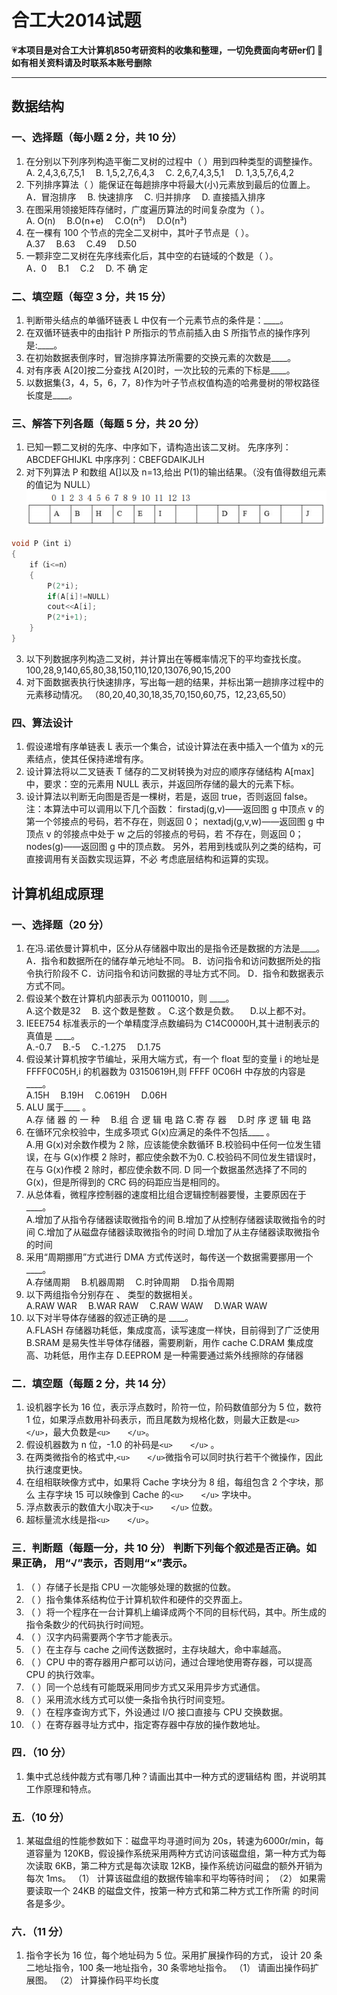 # 合工大2014试题




💗**本项目是对合工大计算机850考研资料的收集和整理，一切免费面向考研er们**
💌**如有相关资料请及时联系本账号删除**

---

## 数据结构

### 一、选择题（每小题 2 分，共 10 分）

1. 在分别以下列序列构造平衡二叉树的过程中（ ）用到四种类型的调整操作。  
   A. 2,4,3,6,7,5,1&emsp; B. 1,5,2,7,6,4,3&emsp;
   C. 2,6,7,4,3,5,1&emsp; D. 1,3,5,7,6,4,2&emsp;
2. 下列排序算法（ ）能保证在每趟排序中将最大(小)元素放到最后的位置上。  
   A．冒泡排序&emsp; B. 快速排序&emsp; C. 归并排序 &emsp;D. 直接插入排序
3. 在图采用领接矩阵存储时，广度遍历算法的时间复杂度为（ ）。  
   A. O(n) &emsp;B.O(n+e) &emsp;C.O(n²)&emsp; D.O(n³)
4. 在一棵有 100 个节点的完全二叉树中，其叶子节点是（ ）。  
   A.37 &emsp;B.63&emsp; C.49&emsp; D.50 
5. 一颗非空二叉树在先序线索化后，其中空的右链域的个数是（ ）。  
   A．0&emsp; B.1&emsp; C.2&emsp; D. 不 确 定

### 二、填空题（每空 3 分，共 15 分）

1. 判断带头结点的单循环链表 L 中仅有一个元素节点的条件是：____。
2. 在双循环链表中的由指针 P 所指示的节点前插入由 S 所指节点的操作序列是:____。
3. 在初始数据表倒序时，冒泡排序算法所需要的交换元素的次数是____。
4. 对有序表 A[20]按二分查找 A[20]时，一次比较的元素的下标是____。
5. 以数据集{3，4，5，6，7，8}作为叶子节点权值构造的哈弗曼树的带权路径长度是____。

### 三、解答下列各题（每题 5 分，共 20 分）

1. 已知一颗二叉树的先序、中序如下，请构造出该二叉树。
   先序序列：ABCDEFGHIJKL
   中序序列：CBEFGDAIKJLH
2. 对下列算法 P 和数组 A[]以及 n=13,给出 P(1)的输出结果。（没有值得数组元素的值记为 NULL）![img1](../img/2016-1.png)

```c++
void P（int i）
{
    if（i<=n）
    {
        P(2*i);
        if(A[i]!=NULL)
        cout<<A[i];
        P(2*i+1);
    }
}
```

3. 以下列数据序列构造二叉树，并计算出在等概率情况下的平均查找长度。
   100,28,9,140,65,80,38,150,110,120,13076,90,15,200
4. 对下面数据表执行快速排序，写出每一趟的结果，并标出第一趟排序过程中的元素移动情况。
   （80,20,40,30,18,35,70,150,60,75，12,23,65,50）

### 四、算法设计

1. 假设递增有序单链表 L 表示一个集合，试设计算法在表中插入一个值为 x的元素结点，使其任保持递增有序。
2. 设计算法将以二叉链表 T 储存的二叉树转换为对应的顺序存储结构 A[max]中，要求：空的元素用 NULL 表示，并返回所存储的最大的元素下标。
3. 设计算法以判断无向图是否是一棵树，若是，返回 true，否则返回 false。
   注：本算法中可以调用以下几个函数：
   firstadj(g,v)——返回图 g 中顶点 v 的第一个邻接点的号码，若不存在，则返回 0；
   nextadj(g,v,w)——返回图 g 中顶点 v 的邻接点中处于 w 之后的邻接点的号码，若 不存在，则返回 0；
   nodes(g)——返回图 g 中的顶点数。
   另外，若用到栈或队列之类的结构，可直接调用有关函数实现运算，不必
   考虑底层结构和运算的实现。

## 计算机组成原理

### 一、选择题（20 分）

1. 在冯.诺依曼计算机中，区分从存储器中取出的是指令还是数据的方法是____。  
   A．指令和数据所在的储存单元地址不同。
   B．访问指令和访问数据所处的指令执行阶段不
   C．访问指令和访问数据的寻址方式不同。
   D．指令和数据表示方式不同。
2. 假设某个数在计算机内部表示为 00110010，则 ____。  
   A.这个数是32 &emsp;B. 这个数是整数 。
   C.这个数是负数。 &emsp;D.以上都不对。
3. IEEE754 标准表示的一个单精度浮点数编码为 C14C0000H,其十进制表示的真值是 ____。  
   A.-0.7&emsp; B.-5&emsp; C.-1.275&emsp; D.1.75
4. 假设某计算机按字节编址，采用大端方式，有一个 float 型的变量 i 的地址是 FFFF0C05H,i 的机器数为 03150619H,则 FFFF 0C06H 中存放的内容是____。  
   A.15H &emsp;B.19H &emsp;C.0619H &emsp;D.06H
5. ALU 属于____ 。  
   A.存 储 器 的 一 种 &emsp;B.组 合 逻 辑 电 路
   C.寄 存 器 &emsp;D.时 序 逻 辑 电 路
6. 在循环冗余校验中，生成多项式 G(x)应满足的条件不包括____ 。  
   A.用 G(x)对余数作模为 2 除，应该能使余数循环
   B.校验码中任何一位发生错误，在与 G(x)作模 2 除时，都应使余数不为0.
   C.校验码不同位发生错误时，在与 G(x)作模 2 除时，都应使余数不同.
   D 同一个数据虽然选择了不同的 G(x)，但是所得到的 CRC 码的码距应当是相同的。
7. 从总体看，微程序控制器的速度相比组合逻辑控制器要慢，主要原因在于____。  
   A.增加了从指令存储器读取微指令的间
   B.增加了从控制存储器读取微指令的时间
   C.增加了从磁盘存储器读取微指令的时间
   D.增加了从主存储器读取微指令的时间
8. 采用“周期挪用”方式进行 DMA 方式传送时，每传送一个数据需要挪用一个____。  
   A.存储周期 &emsp;B.机器周期 &emsp;C.时钟周期&emsp; D.指令周期
9. 以下两组指令分别存在 、 类型的数据相关。  
   A.RAW WAR &emsp;B.WAR RAW &emsp;C.RAW WAW &emsp;D.WAR WAW
10. 以下对半导体存储器的叙述正确的是 ____。  
    A.FLASH 存储器功耗低，集成度高，读写速度一样快，目前得到了广泛使用
    B.SRAM 是易失性半导体存储器，需要刷新，用作 cache
    C.DRAM 集成度高、功耗低，用作主存
    D.EEPROM 是一种需要通过紫外线擦除的存储器

### 二．填空题（每题 2 分，共 14 分）

1. 设机器字长为 16 位，表示浮点数时，阶符一位，阶码数值部分为 5 位，数符 1 位，如果浮点数用补码表示，而且尾数为规格化数，则最大正数是`<u>`&emsp;&emsp;`</u>`，最大负数是`<u>`&emsp;&emsp;`</u>`。
2. 假设机器数为 n 位，-1.0 的补码是`<u>`&emsp;&emsp;`</u>` 。
3. 在两类微指令的格式中,`<u>`&emsp;&emsp;`</u>`微指令可以同时执行若干个微操作，因此执行速度更快。
4. 在组相联映像方式中，如果将 Cache 字块分为 8 组，每组包含 2 个字块，那么 主存字块 15 可以映像到 Cache 的`<u>`&emsp;&emsp;`</u>` 字块中。
5. 浮点数表示的数值大小取决于`<u>`&emsp;&emsp;`</u>` 位数。
6. 超标量流水线是指`<u>`&emsp;&emsp;`</u>`。

### 三．判断题（每题一分，共 10 分） 判断下列每个叙述是否正确。如果正确， 用“√”表示，否则用“×”表示。

1. （ ）存储子长是指 CPU 一次能够处理的数据的位数。
2. （ ）指令集体系结构位于计算机软件和硬件的交界面上。
3. （ ）将一个程序在一台计算机上编译成两个不同的目标代码，其中。所生成的指令条数少的代码执行时间短。
4. （ ）汉字内码需要两个字节才能表示。
5. （ ）在主存与 cache 之间传送数据时，主存块越大，命中率越高。
6. （ ）CPU 中的寄存器用户都可以访问，通过合理地使用寄存器，可以提高CPU 的执行效率。
7. （ ）同一个总线有可能既采用同步方式又采用异步方式通信。
8. （ ）采用流水线方式可以使一条指令执行时间变短。
9. （ ）在程序查询方式下，外设通过 I/O 接口直接与 CPU 交换数据。
10. （ ）在寄存器寻址方式中，指定寄存器中存放的操作数地址。

### 四．（10 分）

1. 集中式总线仲裁方式有哪几种？请画出其中一种方式的逻辑结构 图，并说明其工作原理和特点。

### 五.（10 分）

1. 某磁盘组的性能参数如下：磁盘平均寻道时间为 20s，转速为6000r/min，每道容量为 120KB，假设操作系统采用两种方式访问该磁盘组，第一种方式为每次读取 6KB，第二种方式是每次读取 12KB，操作系统访问磁盘的额外开销为每次 1ms。
   （1） 计算该磁盘组的数据传输率和平均等待时间；
   （2） 如果需要读取一个 24KB 的磁盘文件，按第一种方式和第二种方式工作所需 的时间各是多少。

### 六．（11 分）

1. 指令字长为 16 位，每个地址码为 5 位。采用扩展操作码的方式， 设计 20 条二地址指令，100 条一地址指令，30 条零地址指令。
   （1） 请画出操作码扩展图。
   （2） 计算操作码平均长度
